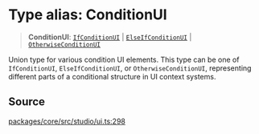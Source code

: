 # Type alias: ConditionUI

> **ConditionUI**: [`IfConditionUI`](IfConditionUI.md) \| [`ElseIfConditionUI`](ElseIfConditionUI.md) \| [`OtherwiseConditionUI`](OtherwiseConditionUI.md)

Union type for various condition UI elements.
This type can be one of `IfConditionUI`, `ElseIfConditionUI`, or `OtherwiseConditionUI`, 
representing different parts of a conditional structure in UI context systems.

## Source

[packages/core/src/studio/ui.ts:298](https://github.com/VictorS67/encre/blob/c09849eb59af073bf23be826a912f2ba4f635f93/packages/core/src/studio/ui.ts#L298)
